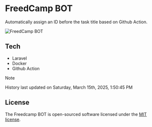 # FreedCamp BOT

Automatically assign an ID before the task title based on Github Action.

![FreedCamp BOT](https://repository-images.githubusercontent.com/737932867/7d34798b-2680-471c-b089-a78a718d3d6a)

## Tech

- Laravel
- Docker
- Github Action

> [!NOTE]  
> History last updated on Saturday, March 15th, 2025, 1:50:45 PM

## License

The Freedcamp BOT is open-sourced software licensed under the [MIT license](https://opensource.org/licenses/MIT).
